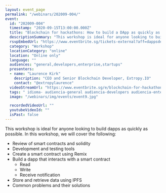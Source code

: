 ```yaml
---
layout: event_page
permalink: "/webinars/202009-004/"
event:
  id: "202009-004"
  timestamp: "2020-09-15T13:00:00.000Z"
  title: "Blockchain for hackathons: How to build a DApp as quickly as possible"
  descriptionSummary: "This workshop is ideal for anyone looking to build dapps as quickly as possible. In this workshop, we will cover the following - Review of …"
  rsvpEmbedUrl: "https://www.eventbrite.sg/tickets-external?aff=dappsdev&eid=118590500379"
  category: "Workshop"
  locationCategory: "online"
  location: "Online only"
  language: ""
  audiences: "general,developers,enterprise,startups"
  presenters:
  - name: "Laurence Kirk"
    description: "CEO and Senior Blockchain Developer, Extropy.IO"
    contact: "@extropylaurence"
  videoStreamUrl: "https://www.eventbrite.sg/e/blockchain-for-hackathons-how-to-build-a-dapp-as-quickly-as-possible-tickets-118590500379"
  tags: " idioma- audiencia-general audiencia-developers audiencia-enterprise audiencia-startups"
  image: "/webinars/img/events/event9.jpg"

  recordedVideoUrl: ""
  youtubeVideoId: ""
  isPast: false
---
```



This workshop is ideal for anyone looking to build dapps as quickly as possible. In this workshop, we will cover the following:

- Review of smart contracts and solidity
- Development and testing tools
- Create a smart contract using Remix
- Build a dapp that interacts with a smart contract
  - Read
  - Write
  - Receive notification
- Store and retrieve data using IPFS
- Common problems and their solutions

